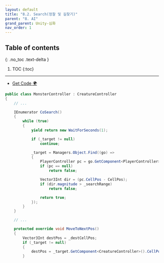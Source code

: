 ```yaml
---
layout: default
title: "8.2. Search(정찰 및 길찾기)"
parent: "8. AI"
grand_parent: Unity-심화
nav_order: 1
---
```


## Table of contents
{: .no_toc .text-delta }

1. TOC
{:toc}

---

* [Get Code 🌍](https://github.com/EasyCoding-7/UnityPortfolio/tree/8.2.Search)

```csharp
public class MonsterController : CreatureController
{
    // ...

	IEnumerator CoSearch()
	{
		while (true)
		{
			yield return new WaitForSeconds(1);

			if (_target != null)
				continue;

			_target = Managers.Object.Find((go) =>
			{
				PlayerController pc = go.GetComponent<PlayerController>();
				if (pc == null)
					return false;

				Vector3Int dir = (pc.CellPos - CellPos);
				if (dir.magnitude > _searchRange)
					return false;

				return true;
			});
		}
	}

    // ...

    protected override void MoveToNextPos()
	{
		Vector3Int destPos = _destCellPos;
		if (_target != null)
		{
			destPos = _target.GetComponent<CreatureController>().CellPos;
		}
```


